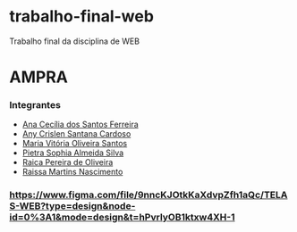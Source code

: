 # trabalho-final-web
Trabalho final da disciplina de WEB
# AMPRA

### Integrantes
[comment]: <> (Coloque aqui o nome completo, em ordem alfabética, 
e o link para o GitHub, de cada um dos colaboradores do projeto)

- [Ana Cecília dos Santos Ferreira](https://github.com/AnaCecilia2) 
- [Any Crislen Santana Cardoso](https://github.com/anycrislen)
- [Maria   Vitória Oliveira Santos](https://github.com/vitoriamso)
- [Pietra Sophia Almeida Silva](https://github.com/pietrao0)
- [Raica Pereira de Oliveira](https://github.com/casatr)
- [Raissa Martins Nascimento](https://github.com/rmrtn)

### https://www.figma.com/file/9nncKJOtkKaXdvpZfh1aQc/TELAS-WEB?type=design&node-id=0%3A1&mode=design&t=hPvrlyOB1ktxw4XH-1 
